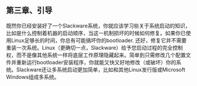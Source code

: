 ## 第三章、引导

既然你已经安装好了一个Slackware系统，你就应该学习些关于系统启动的知识，比如是什么控制着机器的启动顺序，当这一机制损坏的时候如何修复。如果你已使用Linux足够长的时间，你总有可能搞坏你的bootloader. 还好，修复它并不需要重装一次系统。Linux（更确切一点，Slackware）给予您启动过程的完全控制权，而不是像其他系统一样将底层工作原理隐藏起来。简单到只需修改几个配置文件并重新运行bootloader安装程序，你就能又快又好地修改（或破坏）你的系统。Slackware还让多系统启动更加简单，比如和其他Linux发行版或Microsoft Windows组成多系统。
